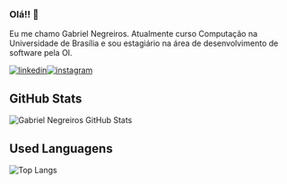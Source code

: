 ### Olá!! 👋

Eu me chamo Gabriel Negreiros. Atualmente curso Computação na Universidade de Brasília e sou estagiário na área de desenvolvimento de software pela OI.


[![linkedin](https://img.shields.io/badge/LinkedIn-0077B5?style=for-the-badge&logo=linkedin&logoColor=white)](https://www.linkedin.com/in/gabriel-negreiros-aba56823a/)[![instagram](https://img.shields.io/badge/Instagram-E4405F?style=for-the-badge&logo=instagram&logoColor=white)](https://www.instagram.com/gabrielns23/)

## GitHub Stats 
![Gabriel Negreiros GitHub Stats](https://github-readme-stats.vercel.app/api?username=gabrielns23&show_icons=true&theme=onedark)

## Used Languagens
![Top Langs](https://github-readme-stats.vercel.app/api/top-langs/?username=gabrielns23&langs_count=10)

